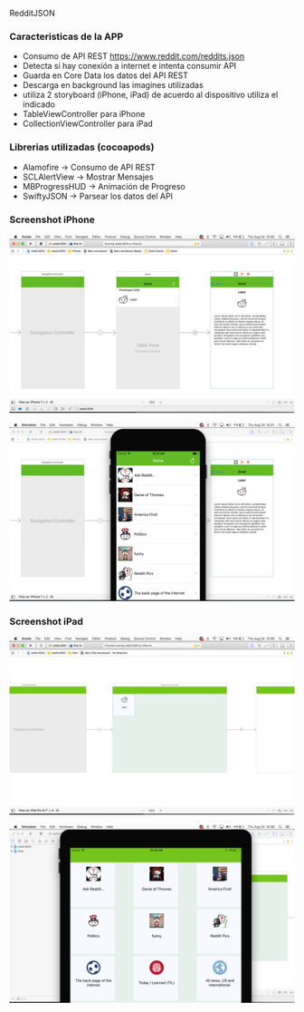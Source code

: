 RedditJSON


### Caracteristicas de la APP
- Consumo de API REST https://www.reddit.com/reddits.json
- Detecta si hay conexión a internet e intenta consumir API
- Guarda en Core Data los datos del API REST
- Descarga en background las imagines utilizadas
- utiliza 2 storyboard (iPhone, iPad) de acuerdo al dispositivo utiliza el indicado
- TableViewController para iPhone
- CollectionViewController para iPad


### Librerias utilizadas (cocoapods)

- Alamofire -> Consumo de API REST
- SCLAlertView -> Mostrar Mensajes
- MBProgressHUD -> Animación de Progreso
- SwiftyJSON -> Parsear los datos del API



### Screenshot iPhone

![image](screenshot/storyboard-iphone.png)

![image](screenshot/simulator-iphone.png)

### Screenshot iPad

![image](screenshot/storyboard-ipad.png)

![image](screenshot/simulator-ipad.png)
